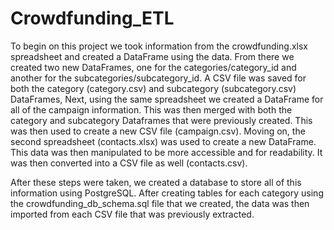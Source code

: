 # Crowdfunding_ETL
To begin on this project we took information from the crowdfunding.xlsx spreadsheet and created a DataFrame using the data. From there we created two new DataFrames, one for the categories/category_id and another for the subcategories/subcategory_id. A CSV file was saved for both the category (category.csv) and subcategory (subcategory.csv) DataFrames, Next, using the same spreadsheet we created a DataFrame for all of the campaign information. This was then merged with both the category and subcategory Dataframes that were previously created. This was then used to create a new CSV file (campaign.csv). Moving on, the second spreadsheet (contacts.xlsx) was used to create a new DataFrame. This data was then manipulated to be more accessible and for readability. It was then converted into a CSV file as well (contacts.csv).

After these steps were taken, we created a database to store all of this information using PostgreSQL. After creating tables for each category using the crowdfunding_db_schema.sql file that we created, the data was then imported from each CSV file that was previously extracted.
